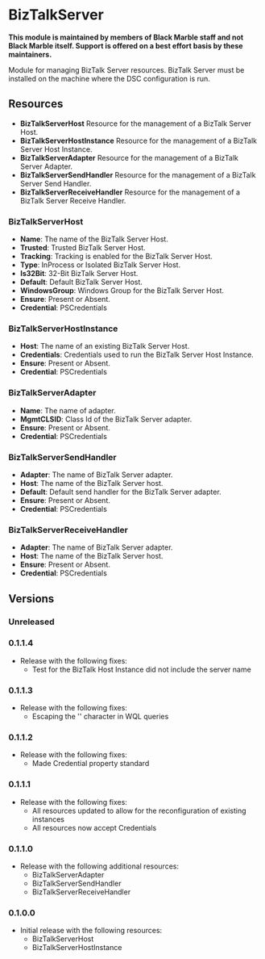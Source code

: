 # BizTalkServer

**This module is maintained by members of Black Marble staff and not Black Marble itself. Support is offered on a best effort basis by these maintainers.**

Module for managing BizTalk Server resources. BizTalk Server must be installed on the machine where the DSC configuration is run.

## Resources

* **BizTalkServerHost** Resource for the management of a BizTalk Server Host.
* **BizTalkServerHostInstance** Resource for the management of a BizTalk Server Host Instance.
* **BizTalkServerAdapter** Resource for the management of a BizTalk Server Adapter.
* **BizTalkServerSendHandler** Resource for the management of a BizTalk Server Send Handler.
* **BizTalkServerReceiveHandler** Resource for the management of a BizTalk Server Receive Handler.

### BizTalkServerHost

* **Name**: The name of the BizTalk Server Host.
* **Trusted**: Trusted BizTalk Server Host.
* **Tracking**: Tracking is enabled for the BizTalk Server Host.
* **Type**: InProcess or Isolated BizTalk Server Host.
* **Is32Bit**: 32-Bit BizTalk Server Host.
* **Default**: Default BizTalk Server Host.
* **WindowsGroup**: Windows Group for the BizTalk Server Host.
* **Ensure**: Present or Absent.
* **Credential**: PSCredentials

### BizTalkServerHostInstance

* **Host**: The name of an existing BizTalk Server Host.
* **Credentials**: Credentials used to run the BizTalk Server Host Instance.
* **Ensure**: Present or Absent.
* **Credential**: PSCredentials

### BizTalkServerAdapter

* **Name**: The name of adapter.
* **MgmtCLSID**: Class Id of the BizTalk Server adapter.
* **Ensure**: Present or Absent.
* **Credential**: PSCredentials

### BizTalkServerSendHandler

* **Adapter**: The name of BizTalk Server adapter.
* **Host**: The name of the BizTalk Server host.
* **Default**: Default send handler for the BizTalk Server adapter.
* **Ensure**: Present or Absent.
* **Credential**: PSCredentials

### BizTalkServerReceiveHandler

* **Adapter**: The name of BizTalk Server adapter.
* **Host**: The name of the BizTalk Server host.
* **Ensure**: Present or Absent.
* **Credential**: PSCredentials

## Versions

### Unreleased

### 0.1.1.4

* Release with the following fixes:
    * Test for the BizTalk Host Instance did not include the server name

### 0.1.1.3

* Release with the following fixes:
    * Escaping the '\' character in WQL queries

### 0.1.1.2

* Release with the following fixes:
    * Made Credential property standard

### 0.1.1.1

* Release with the following fixes:
    * All resources updated to allow for the reconfiguration of existing instances
    * All resources now accept Credentials

### 0.1.1.0

* Release with the following additional resources:
    * BizTalkServerAdapter
    * BizTalkServerSendHandler
    * BizTalkServerReceiveHandler

### 0.1.0.0

* Initial release with the following resources:
    * BizTalkServerHost
    * BizTalkServerHostInstance
